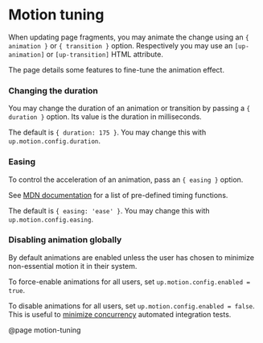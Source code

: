 Motion tuning
=============

When updating page fragments, you may animate the change using an
`{ animation }` or `{ transition }` option. Respectively you may use an
`[up-animation]` or `[up-transition]` HTML attribute.

The page details some features to fine-tune the animation effect.


### Changing the duration

You may change the duration of an animation or transition by passing a `{ duration }` option.
Its value is the duration in milliseconds.

The default is `{ duration: 175 }`. You may change this with `up.motion.config.duration`.


### Easing

To control the acceleration of an animation, pass an `{ easing }` option.

See [MDN documentation](https://developer.mozilla.org/en-US/docs/Web/CSS/transition-timing-function)
for a list of pre-defined timing functions.

The default is `{ easing: 'ease' }`. You may change this with `up.motion.config.easing`.


### Disabling animation globally

By default animations are enabled unless the user has chosen to minimize non-essential
motion it in their system.

To force-enable animations for all users, set `up.motion.config.enabled = true`.

To disable animations for all users, set `up.motion.config.enabled = false`. This is useful to
[minimize concurrency](https://makandracards.com/makandra/47336-fixing-flaky-integration-tests)
automated integration tests.


@page motion-tuning
